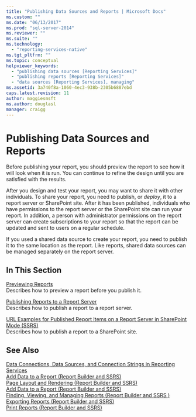 ```yaml
---
title: "Publishing Data Sources and Reports | Microsoft Docs"
ms.custom: ""
ms.date: "06/13/2017"
ms.prod: "sql-server-2014"
ms.reviewer: ""
ms.suite: ""
ms.technology: 
  - "reporting-services-native"
ms.tgt_pltfrm: ""
ms.topic: conceptual
helpviewer_keywords: 
  - "publishing data sources [Reporting Services]"
  - "publishing reports [Reporting Services]"
  - "data sources [Reporting Services], managing"
ms.assetid: 3a740f8a-1060-4ec3-938b-2305b6887ebd
caps.latest.revision: 11
author: maggiesmsft
ms.author: douglasl
manager: craigg
---
```

# Publishing Data Sources and Reports
  Before publishing your report, you should preview the report to see how it will look when it is run. You can continue to refine the design until you are satisfied with the results.  
  
 After you design and test your report, you may want to share it with other individuals. To share your report, you need to publish, or *deploy*, it to a report server or SharePoint site. After it has been published, individuals who have permissions to the report server or the SharePoint site can run your report. In addition, a person with administrator permissions on the report server can create subscriptions to your report so that the report can be updated and sent to users on a regular schedule.  
  
 If you used a shared data source to create your report, you need to publish it to the same location as the report. Like reports, shared data sources can be managed separately on the report server.  
  
## In This Section  
 [Previewing Reports](previewing-reports.md)  
 Describes how to preview a report before you publish it.  
  
 [Publishing Reports to a Report Server](publishing-reports-to-a-report-server.md)  
 Describes how to publish a report to a report server.  
  
 [URL Examples for Published Report Items on a Report Server in SharePoint Mode &#40;SSRS&#41;](../tools/url-examples-for-items-on-a-report-server-sharepoint-mode.md)  
 Describes how to publish a report to a SharePoint site.  
  
## See Also  
 [Data Connections, Data Sources, and Connection Strings in Reporting Services](../data-connections-data-sources-and-connection-strings-in-reporting-services.md)   
 [Add Data to a Report &#40;Report Builder and SSRS&#41;](../report-data/report-datasets-ssrs.md)   
 [Page Layout and Rendering &#40;Report Builder and SSRS&#41;](../report-design/page-layout-and-rendering-report-builder-and-ssrs.md)   
 [Add Data to a Report &#40;Report Builder and SSRS&#41;](../report-data/report-datasets-ssrs.md)   
 [Finding, Viewing, and Managing Reports &#40;Report Builder and SSRS &#41;](../report-builder/finding-viewing-and-managing-reports-report-builder-and-ssrs.md)   
 [Exporting Reports &#40;Report Builder and SSRS&#41;](../report-builder/export-reports-report-builder-and-ssrs.md)   
 [Print Reports &#40;Report Builder and SSRS&#41;](../report-builder/print-reports-report-builder-and-ssrs.md)  
  
  
